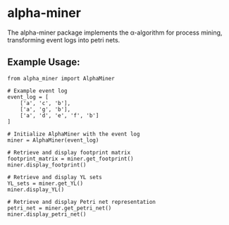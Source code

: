 # alpha-miner
The alpha-miner package implements the α-algorithm for process mining, transforming event logs into petri nets.


## Example Usage:

```
from alpha_miner import AlphaMiner

# Example event log
event_log = [
    ['a', 'c', 'b'],
    ['a', 'g', 'b'],
    ['a', 'd', 'e', 'f', 'b']
]

# Initialize AlphaMiner with the event log
miner = AlphaMiner(event_log)

# Retrieve and display footprint matrix
footprint_matrix = miner.get_footprint()
miner.display_footprint()

# Retrieve and display YL sets
YL_sets = miner.get_YL()
miner.display_YL()

# Retrieve and display Petri net representation
petri_net = miner.get_petri_net()
miner.display_petri_net()
```
